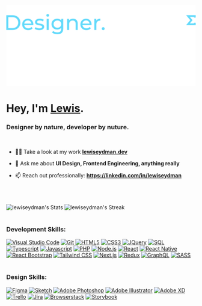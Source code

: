 <div>
<img src="https://raw.githubusercontent.com/lewiseydman/lewiseydman/main/lewiseydman-header.png">
</div>
<div>
<h1 align="left">Hey, I'm <a href="https://lewiseydman.dev" target="_blank">Lewis</a>.</h1>
<h3 align="left">Designer by nature, developer by nuture.</h3>
<br />

- 👨‍💻 Take a look at my work **[lewiseydman.dev](https://lewiseydman.dev)**

- 💬 Ask me about **UI Design, Frontend Engineering, anything really**

- 📫 Reach out professionally: **https://linkedin.com/in/lewiseydman**

<br />
<br />
</div>

![lewiseydman's Stats](https://github-readme-stats.vercel.app/api?username=lewiseydman&theme=react&card_width=487&show_icons=true&hide_border=false&count_private=true)
![lewiseydman's Streak](https://github-readme-streak-stats.herokuapp.com/?user=lewiseydman&theme=react&card_width=487&hide_border=false)
<br />
<br />

### Development Skills:
<div>
<a href="https://code.visualstudio.com/" target="_blank"><img alt="Visual Studio Code" width="30px" src="https://cdn.jsdelivr.net/gh/devicons/devicon@latest/icons/vscode/vscode-original.svg" /></a>
<a href="https://git-scm.com/" target="_blank"><img alt="Git" width="30px" src="https://cdn.jsdelivr.net/gh/devicons/devicon@latest/icons/git/git-original.svg" /></a>
<a href="https://www.w3schools.com/html/" target="_blank"><img alt="HTML5" width="30px" src="https://cdn.jsdelivr.net/gh/devicons/devicon@latest/icons/html5/html5-original.svg" /></a>
<a href="https://www.w3schools.com/css/" target="_blank"><img alt="CSS3" width="30px" src="https://cdn.jsdelivr.net/gh/devicons/devicon@latest/icons/css3/css3-original.svg" /></a>
<a href="https://www.w3schools.com/jquery/" target="_blank"><img alt="JQuery" width="30px" src="https://cdn.jsdelivr.net/gh/devicons/devicon@latest/icons/jquery/jquery-original.svg" /></a>
<a href="https://www.w3schools.com/sql/" target="_blank"><img alt="SQL" width="30px" src="https://cdn.jsdelivr.net/gh/devicons/devicon@latest/icons/azuresqldatabase/azuresqldatabase-original.svg" /></a>
<a href="https://www.typescriptlang.org/" target="_blank"><img alt="Typescript" width="30px" src="https://cdn.jsdelivr.net/gh/devicons/devicon@latest/icons/typescript/typescript-original.svg" /></a>
<a href="https://www.w3schools.com/js/" target="_blank"><img alt="Javascript" width="30px" src="https://cdn.jsdelivr.net/gh/devicons/devicon@latest/icons/javascript/javascript-original.svg" /></a>
<a href="https://www.w3schools.com/php/" target="_blank"><img alt="PHP" width="30px" src="https://cdn.jsdelivr.net/gh/devicons/devicon@latest/icons/php/php-original.svg" /></a>
<a href="https://nodejs.org/en" target="_blank"><img alt="Node.js" width="30px" src="https://cdn.jsdelivr.net/gh/devicons/devicon@latest/icons/nodejs/nodejs-original.svg" /></a>
<a href="https://react.dev/" target="_blank"><img alt="React" width="30px" src="https://cdn.jsdelivr.net/gh/devicons/devicon@latest/icons/react/react-original-wordmark.svg" /></a>
<a href="https://reactnative.dev/" target="_blank"><img alt="React Native" width="30px" src="https://cdn.jsdelivr.net/gh/devicons/devicon@latest/icons/react/react-original.svg" /></a>
<a href="https://react-bootstrap.netlify.app/" target="_blank"><img alt="React Bootstrap" width="30px" src="https://cdn.jsdelivr.net/gh/devicons/devicon@latest/icons/reactbootstrap/reactbootstrap-original.svg" /></a>
<a href="https://tailwindcss.com/" target="_blank"><img alt="Tailwind CSS" width="30px" src="https://cdn.jsdelivr.net/gh/devicons/devicon@latest/icons/tailwindcss/tailwindcss-original.svg" /></a>
<a href="https://nextjs.org/" target="_blank"><img alt="Next.js" width="30px" src="https://cdn.jsdelivr.net/gh/devicons/devicon@latest/icons/nextjs/nextjs-original.svg" /></a>
<a href="https://redux.js.org/" target="_blank"><img alt="Redux" width="30px" src="https://cdn.jsdelivr.net/gh/devicons/devicon@latest/icons/redux/redux-original.svg" /></a>
<a href="https://graphql.org/" target="_blank"><img alt="GraphQL" width="30px" src="https://cdn.jsdelivr.net/gh/devicons/devicon@latest/icons/graphql/graphql-plain.svg" /></a>
<a href="https://sass-lang.com/" target="_blank"><img alt="SASS" width="30px" src="https://cdn.jsdelivr.net/gh/devicons/devicon@latest/icons/sass/sass-original.svg" /></a>
</div>
<br />

### Design Skills:
<div>
<a href="https://www.figma.com/" target="_blank"> <img alt="Figma" width="30px" src="https://cdn.jsdelivr.net/gh/devicons/devicon@latest/icons/figma/figma-original.svg" /></a>
<a href="https://www.sketch.com/" target="_blank"> <img alt="Sketch" width="30px" src="https://cdn.jsdelivr.net/gh/devicons/devicon@latest/icons/sketch/sketch-original.svg" /></a>
<a href="https://www.adobe.com/uk/products/photoshop.html" target="_blank"> <img alt="Adobe Photoshop" width="30px" src="https://upload.wikimedia.org/wikipedia/commons/a/af/Adobe_Photoshop_CC_icon.svg" /></a>
<a href="https://www.adobe.com/uk/products/illustrator.html" target="_blank"> <img alt="Adobe Illustrator" width="30px" src="https://upload.wikimedia.org/wikipedia/commons/f/fb/Adobe_Illustrator_CC_icon.svg" /></a>
<a href="https://adobexdplatform.com/" target="_blank"> <img alt="Adobe XD" width="30px" src="https://upload.wikimedia.org/wikipedia/commons/c/c2/Adobe_XD_CC_icon.svg" /></a>
<a href="https://trello.com/home" target="_blank"> <img alt="Trello" width="30px" src="https://cdn.jsdelivr.net/gh/devicons/devicon@latest/icons/trello/trello-original.svg" /></a>
<a href="https://www.atlassian.com/software/jira" target="_blank"> <img alt="Jira" width="30px" src="https://cdn.jsdelivr.net/gh/devicons/devicon@latest/icons/jira/jira-original.svg" /></a>
<a href="https://www.browserstack.com/" target="_blank"> <img alt="Browserstack" width="30px" src="https://cdn.jsdelivr.net/gh/devicons/devicon@latest/icons/browserstack/browserstack-original.svg" /></a>
<a href="https://storybook.js.org/" target="_blank"> <img alt="Storybook" width="30px" src="https://cdn.jsdelivr.net/gh/devicons/devicon@latest/icons/storybook/storybook-original.svg" /></a>
</div>
<br />
<br />
